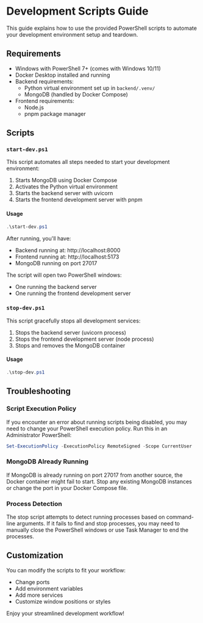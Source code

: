 # Development Scripts Guide

This guide explains how to use the provided PowerShell scripts to automate your development environment setup and teardown.

## Requirements

- Windows with PowerShell 7+ (comes with Windows 10/11)
- Docker Desktop installed and running
- Backend requirements:
  - Python virtual environment set up in `backend/.venv/`
  - MongoDB (handled by Docker Compose)
- Frontend requirements:
  - Node.js
  - pnpm package manager

## Scripts

### `start-dev.ps1`

This script automates all steps needed to start your development environment:

1. Starts MongoDB using Docker Compose
2. Activates the Python virtual environment
3. Starts the backend server with uvicorn
4. Starts the frontend development server with pnpm

#### Usage

```powershell
.\start-dev.ps1
```

After running, you'll have:

- Backend running at: http://localhost:8000
- Frontend running at: http://localhost:5173
- MongoDB running on port 27017

The script will open two PowerShell windows:

- One running the backend server
- One running the frontend development server

### `stop-dev.ps1`

This script gracefully stops all development services:

1. Stops the backend server (uvicorn process)
2. Stops the frontend development server (node process)
3. Stops and removes the MongoDB container

#### Usage

```powershell
.\stop-dev.ps1
```

## Troubleshooting

### Script Execution Policy

If you encounter an error about running scripts being disabled, you may need to change your PowerShell execution policy. Run this in an Administrator PowerShell:

```powershell
Set-ExecutionPolicy -ExecutionPolicy RemoteSigned -Scope CurrentUser
```

### MongoDB Already Running

If MongoDB is already running on port 27017 from another source, the Docker container might fail to start. Stop any existing MongoDB instances or change the port in your Docker Compose file.

### Process Detection

The stop script attempts to detect running processes based on command-line arguments. If it fails to find and stop processes, you may need to manually close the PowerShell windows or use Task Manager to end the processes.

## Customization

You can modify the scripts to fit your workflow:

- Change ports
- Add environment variables
- Add more services
- Customize window positions or styles

Enjoy your streamlined development workflow!
